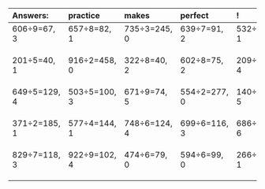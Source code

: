 | Answers: | practice | makes | perfect | ! |
| :--- | :--- | :--- | :--- | :--- |
| 606÷9=67, 3 | 657÷8=82, 1 | 735÷3=245, 0 | 639÷7=91, 2 | 532÷9=59, 1 | 
|   |   |   |   |   | 
|   |   |   |   |   | 
|   |   |   |   |   | 
| 201÷5=40, 1 | 916÷2=458, 0 | 322÷8=40, 2 | 602÷8=75, 2 | 209÷5=41, 4 | 
|   |   |   |   |   | 
|   |   |   |   |   | 
|   |   |   |   |   | 
| 649÷5=129, 4 | 503÷5=100, 3 | 671÷9=74, 5 | 554÷2=277, 0 | 140÷9=15, 5 | 
|   |   |   |   |   | 
|   |   |   |   |   | 
|   |   |   |   |   | 
| 371÷2=185, 1 | 577÷4=144, 1 | 748÷6=124, 4 | 699÷6=116, 3 | 686÷8=85, 6 | 
|   |   |   |   |   | 
|   |   |   |   |   | 
|   |   |   |   |   | 
| 829÷7=118, 3 | 922÷9=102, 4 | 474÷6=79, 0 | 594÷6=99, 0 | 266÷5=53, 1 | 
|   |   |   |   |   | 
|   |   |   |   |   | 
|   |   |   |   |   | 
